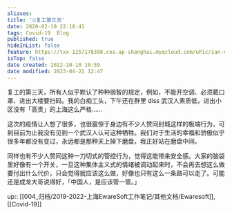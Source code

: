 ```yaml
---
aliases: 
title: '🤐复工第三天'
date: 2020-02-19 22:18:41
tags: Covid-19  Blog 
published: true
hideInList: false
feature: https://txx-1257178398.cos.ap-shanghai.myqcloud.com/uPic/ian-espinosa-rX12B5uX7QM-unsplash.jpg
isTop: false
date created: 2022-10-10 10:59
date modified: 2023-04-21 12:47
---
```

复工的第三天，所有人似乎默认了种种弱智的规定，例如，不能开空调、必须戴口罩、进出大楼要扫码。我的白痴工头，下午还在群里 diss 武汉人素质低，进出小区没有「高贵」的上海这么严格……
<!-- more -->

这次的疫情让人想了很多，也很震惊于身边有不少人赞同封城这样的极端行为，可到目前为止我没有见到一个武汉人认可这种牺牲。我们对于生活的幸福和骄傲似乎很多年都没有变过，永远都是那种天上掉下磨盘，我正好站在磨盘中间。

同样也有不少人赞同这种一刀切式的管控行为，觉得这能带来安全感。大家的脑袋里好像有一个开关，一旦这种集体主义式的情绪被调动起来时，不会再去想这么做要付出什么代价，只会觉得就应该这么做，好像也只有这么一条路可以走了。可能还是成龙大哥说得好，「中国人，是应该管一管。」

up:: [[004_归档/2019-2022-上海EwareSoft工作笔记/其他文档/Ewaresoft]],[[Covid-19]]